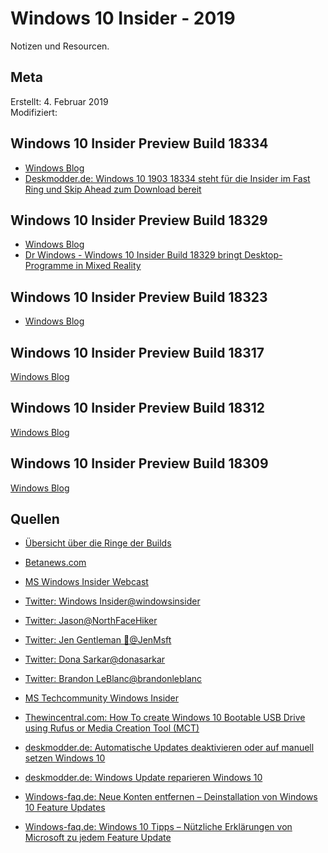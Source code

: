 # Windows 10 Insider - 2019

Notizen und Resourcen.

## Meta

Erstellt:		4. Februar 2019  
Modifiziert:	 

##  Windows 10 Insider Preview Build 18334

- [Windows Blog](https://blogs.windows.com/windowsexperience/2019/02/08/announcing-windows-10-insider-preview-build-18334/)
- [Deskmodder.de: Windows 10 1903 18334 steht für die Insider im Fast Ring und Skip Ahead zum Download bereit](https://www.deskmodder.de/blog/2019/02/08/windows-10-1903-18334-steht-fuer-die-insider-im-fast-ring-zum-download-bereit/)

##  Windows 10 Insider Preview Build 18329

- [Windows Blog](https://blogs.windows.com/windowsexperience/2019/02/01/announcing-windows-10-insider-preview-build-18329/)
- [Dr Windows - Windows 10 Insider Build 18329 bringt Desktop-Programme in Mixed Reality](https://www.drwindows.de/news/windows-10-insider-build-18329-bringt-desktop-programme-in-mixed-reality)

##  Windows 10 Insider Preview Build 18323

- [Windows Blog](https://blogs.windows.com/windowsexperience/2019/01/24/announcing-windows-10-insider-preview-build-18323/#PzQyct8sC5EwveCl.97)


##  Windows 10 Insider Preview Build 18317

[Windows Blog](https://blogs.windows.com/windowsexperience/2019/01/16/announcing-windows-10-insider-preview-build-18317/)

##  Windows 10 Insider Preview Build 18312

[Windows Blog](https://blogs.windows.com/windowsexperience/2019/01/09/announcing-windows-10-insider-preview-build-18312/)

##  Windows 10 Insider Preview Build 18309

[Windows Blog](https://blogs.windows.com/windowsexperience/2019/01/03/announcing-windows-10-insider-preview-build-18309/)


## Quellen

- [Übersicht über die Ringe der Builds](https://insider.windows.com/de-de/how-to-overview/)
- [Betanews.com](https://betanews.com)
- [MS Windows Insider Webcast](https://mixer.com/WindowsInsider?vod=81529350)
- [Twitter: Windows Insider@windowsinsider](https://twitter.com/windowsinsider)
- [Twitter: Jason@NorthFaceHiker](https://twitter.com/NorthFaceHiker)
- [Twitter: Jen Gentleman  🌺@JenMsft](https://twitter.com/JenMsft)
- [Twitter: Dona Sarkar@donasarkar](https://twitter.com/donasarkar)
- [Twitter: Brandon LeBlanc@brandonleblanc](https://twitter.com/brandonleblanc)
- [MS Techcommunity Windows Insider](https://techcommunity.microsoft.com/t5/Windows-Insider-Program/bd-p/WindowsInsiderProgram)
- [Thewincentral.com: How To create Windows 10 Bootable USB Drive using Rufus or Media Creation Tool (MCT)](https://thewincentral.com/how-to-create-windows-10-bootable-usb-drive-using-rufus-media-creation-tool/)
- [deskmodder.de: Automatische Updates deaktivieren oder auf manuell setzen Windows 10](https://www.deskmodder.de/wiki/index.php/Automatische_Updates_deaktivieren_oder_auf_manuell_setzen_Windows_10)
- [deskmodder.de: Windows Update reparieren Windows 10](https://www.deskmodder.de/wiki/index.php?title=Windows_Update_reparieren_Windows_10)

- [Windows-faq.de: Neue Konten entfernen – Deinstallation von Windows 10 Feature Updates](https://www.windows-faq.de/2017/11/24/neue-konten-entfernen-deinstallation-von-windows-10-feature-updates/)
- [Windows-faq.de: Windows 10 Tipps – Nützliche Erklärungen von Microsoft zu jedem Feature Update](https://www.windows-faq.de/2019/02/11/windows-10-tipps-nuetzliche-erklaerungen-von-microsoft-zu-jedem-feature-update/)





